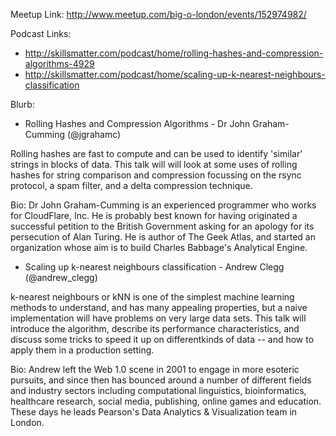 Meetup Link: http://www.meetup.com/big-o-london/events/152974982/

Podcast Links:
* http://skillsmatter.com/podcast/home/rolling-hashes-and-compression-algorithms-4929
* http://skillsmatter.com/podcast/home/scaling-up-k-nearest-neighbours-classification

Blurb:

* Rolling Hashes and Compression Algorithms - Dr John Graham-Cumming (@jgrahamc)

Rolling hashes are fast to compute and can be used to identify 'similar' strings in blocks of data. This talk will will look at some uses of rolling hashes for string comparison and compression focussing on the rsync protocol, a spam filter, and a delta compression technique.

Bio: Dr John Graham-Cumming is an experienced programmer who works for CloudFlare, Inc. He is probably best known for having originated a successful petition to the British Government asking for an apology for its persecution of Alan Turing. He is author of The Geek Atlas, and started an organization whose aim is to build Charles Babbage's Analytical Engine.

* Scaling up k-nearest neighbours classification - Andrew Clegg (@andrew_clegg)

k-nearest neighbours or kNN is one of the simplest machine learning methods to understand, and has many appealing properties, but a naive implementation will have problems on very large data sets. This talk will introduce the algorithm, describe its performance characteristics, and discuss some tricks to speed it up on differentkinds of data -- and how to apply them in a production setting.

Bio: Andrew left the Web 1.0 scene in 2001 to engage in more esoteric pursuits, and since then has bounced around a number of different fields and industry sectors including computational linguistics, bioinformatics, healthcare research, social media, publishing, online games and education. These days he leads Pearson's Data Analytics & Visualization team in London.
